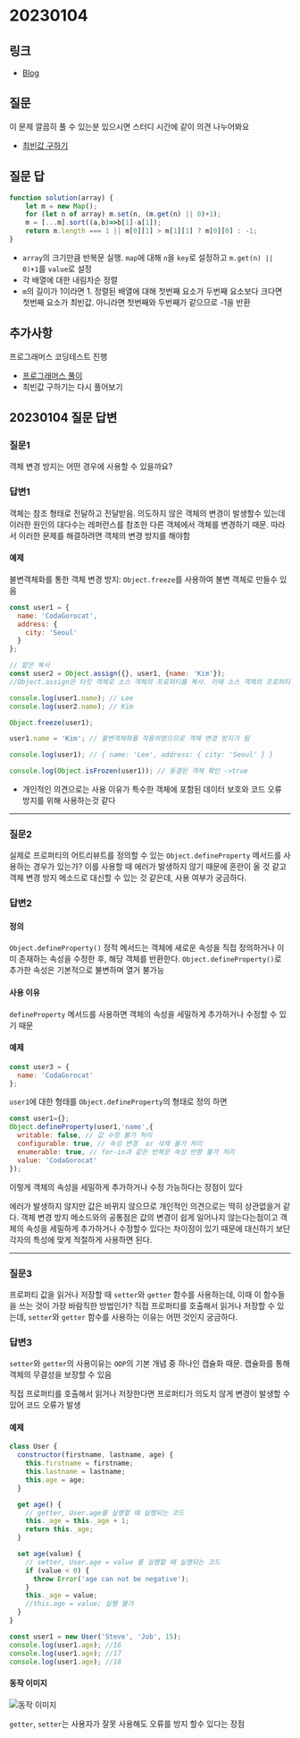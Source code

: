 # 20230104

## 링크
- [Blog](https://velog.io/@hyeon_17/%EC%9E%90%EB%B0%94%EC%8A%A4%ED%81%AC%EB%A6%BD%ED%8A%B8-kchulex3)
## 질문
이 문제 깔끔히 풀 수 있는분 있으시면 스터디 시간에 같이 의견 나누어봐요
- [최빈값 구하기](https://school.programmers.co.kr/learn/courses/30/lessons/120812)

## 질문 답
```javascript
function solution(array) {
    let m = new Map();
    for (let n of array) m.set(n, (m.get(n) || 0)+1);   
    m = [...m].sort((a,b)=>b[1]-a[1]);
    return m.length === 1 || m[0][1] > m[1][1] ? m[0][0] : -1;
}
```
- `array`의 크기만큼 반복문 실행. `map`에 대해 `n`을 `key`로 설정하고 `m.get(n) || 0)+1`를 `value`로 설정
- 각 배열에 대한 내림차순 정렬
- `m`의 길이가 1이라면 1. 정렬된 배열에 대해 첫번째 요소가 두번째 요소보다 크다면 첫번째 요소가 최빈값. 아니라면 첫번째와 두번째가 같으므로 -1을 반환

## 추가사항
프로그래머스 코딩테스트 진행
- [프로그래머스 풀이](https://velog.io/@hyeon_17/%ED%94%84%EB%A1%9C%EA%B7%B8%EB%9E%98%EB%A8%B8%EC%8A%A4-%EC%8A%A4%EC%BF%A8-%EC%BD%94%EB%94%A9%ED%85%8C%EC%8A%A4%ED%8A%B8)
- 최빈값 구하기는 다시 풀어보기

## 20230104 질문 답변
### 질문1
객체 변경 방지는 어떤 경우에 사용할 수 있을까요?

### 답변1
객체는 참조 형태로 전달하고 전달받음. 
의도하지 않은 객체의 변경이 발생할수 있는데 이러한 원인의 대다수는 레퍼런스를 참조한 다른 객체에서 객체를 변경하기 때문. 따라서 이러한 문제를 해결하려면 객체의 변경 방지를 해야함
#### 예제
불변객체화를 통한 객체 변경 방지: `Object.freeze`를 사용하여 불변 객체로 만들수 있음

```javascript
const user1 = {
  name: 'CodaGorocat',
  address: {
    city: 'Seoul'
  }
};

// 얕은 복사
const user2 = Object.assign({}, user1, {name: 'Kim'});
//Object.assign은 타킷 객체로 소스 객체의 프로퍼티를 복사. 이때 소스 객체의 프로퍼티와 동일한 프로퍼티를 가진 타켓 객체의 프로퍼티들은 소스 객체의 프로퍼티로 덮어쓰기된다

console.log(user1.name); // Lee
console.log(user2.name); // Kim

Object.freeze(user1);

user1.name = 'Kim'; // 불변객체화를 적용하였으므로 객체 변경 방지가 됨

console.log(user1); // { name: 'Lee', address: { city: 'Seoul' } }

console.log(Object.isFrozen(user1)); // 동결된 객체 확인 ->true
```

- 개인적인 의견으로는 사용 이유가 특수한 객체에 포함된 데이터 보호와 코드 오류 방지를 위해 사용하는것 같다 
---

### 질문2
실제로 프로퍼티의 어트리뷰트를 정의할 수 있는 `Object.defineProperty` 메서드를 사용하는 경우가 있는가? 이를 사용할 때 에러가 발생하지 않기 때문에 혼란이 올 것 같고 객체 변경 방지 메소드로 대신할 수 있는 것 같은데, 사용 여부가 궁금하다.

### 답변2
#### 정의
`Object.defineProperty()` 정적 메서드는 객체에 새로운 속성을 직접 정의하거나 이미 존재하는 속성을 수정한 후, 해당 객체를 반환한다. `Object.defineProperty()`로 추가한 속성은 기본적으로 불변하며 열거 불가능

#### 사용 이유
`defineProperty` 메서드를 사용하면 객체의 속성을 세밀하게 추가하거나 수정할 수 있기 때문

#### 예제
```javascript
const user3 = {
  name: 'CodaGorocat'
};
```

`user1`에 대한 형태를 `Object.defineProperty`의 형태로 정의 하면

```javascript
const user1={};
Object.defineProperty(user1,'name',{
  writable: false, // 값 수정 불가 처리
  configurable: true, // 속성 변경  or 삭제 불가 처리
  enumerable: true, // for-in과 같은 반복문 속성 반환 불가 처리
  value: 'CodaGorocat'
});
```

이렇게 객체의 속성을 세밀하게 추가하거나 수정 가능하다는 장점이 있다

에러가 발생하지 않지만 값은 바뀌지 않으므로 개인적인 의견으로는 딱히 상관없을거 같다.
객체 변경 방지 메소드와의 공통점은 값의 변경이 쉽게 일어나지 않는다는점이고 객체의 속성을 세밀하게 추가하거나 수정할수 있다는 차이점이 있기 때문에 대신하기 보단 각자의 특성에 맞게 적절하게 사용하면 된다.

---

### 질문3
프로퍼티 값을 읽거나 저장할 때 `setter`와 `getter` 함수를 사용하는데, 이때 이 함수들을 쓰는 것이 가장 바람직한 방법인가? 
직접 프로퍼티를 호출해서 읽거나 저장할 수 있는데, `setter`와 `getter` 함수를 사용하는 이유는 어떤 것인지 궁금하다.

### 답변3
`setter`와 `getter`의 사용이유는 `OOP`의 기본 개념 중 하나인 캡슐화 때문. 캡슐화를 통해 객체의 무결성을 보장할 수 있음

직접 프로퍼티를 호출해서 읽거나 저장한다면 프로퍼티가 의도치 않게 변경이 발생할 수 있어 코드 오류가 발생

#### 예제

```javascript
class User {
  constructor(firstname, lastname, age) {
    this.firstname = firstname;
    this.lastname = lastname;
    this.age = age;
  }

  get age() {
    // getter, User.age를 실행할 때 실행되는 코드
    this._age = this._age + 1;
    return this._age;
  }

  set age(value) {
    // setter, User.age = value 를 실행할 때 실행되는 코드
    if (value < 0) {
      throw Error('age can not be negative');
    }
    this._age = value;
    //this.age = value; 실행 불가
  }
}

const user1 = new User('Steve', 'Job', 15);
console.log(user1.age); //16
console.log(user1.age); //17
console.log(user1.age); //18
```
#### 동작 이미지
![동작 이미지](https://img1.daumcdn.net/thumb/R1280x0/?scode=mtistory2&fname=https%3A%2F%2Fblog.kakaocdn.net%2Fdn%2FpwGUI%2Fbtrbwg63zxS%2FHWXE3hk5mmsj5Jp8EcmhGK%2Fimg.png)

`getter`, `setter`는 사용자가 잘못 사용해도 오류를 방지 할수 있다는 장점
